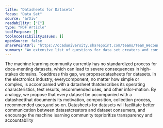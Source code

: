```yaml
---
title: "Datasheets for Datasets"
focus: "Data Set"
source: "arXiv"
readability: ["I"]
type: "PDF Article"
toolPurpose: []
toolAccessibilityIssues: []
openSource: false
sharePointUrl: "https://ocaduniversity.sharepoint.com/teams/Team_WeCount/Shared%20Documents/Resources%20and%20Tools/Literature%20(curated)/Datasheets%20for%20Datasets.pdf"
summary: "An extensive list of questions for data set creaters and consumers to use when creating and using data sets in order to make informed decisions and to avoid harm. "
---
```

The machine learning community currently has no standardized process for docu-menting datasets, which can lead to severe consequences in high-stakes domains. Toaddress this gap, we proposedatasheets for datasets. In the electronics industry, everycomponent, no matter how simple or complex, is accompanied with a datasheet thatdescribes its operating characteristics, test results, recommended uses, and other infor-mation. By analogy, we propose that every dataset be accompanied with a datasheetthat documents its motivation, composition, collection process, recommended uses,and so on. Datasheets for datasets will facilitate better communication between datasetcreators and dataset consumers, and encourage the machine learning community toprioritize transparency and accountability
